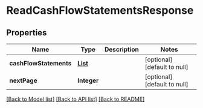 # ReadCashFlowStatementsResponse
## Properties

| Name | Type | Description | Notes |
|------------ | ------------- | ------------- | -------------|
| **cashFlowStatements** | [**List**](CashFlowStatement.md) |  | [optional] [default to null] |
| **nextPage** | **Integer** |  | [optional] [default to null] |

[[Back to Model list]](../README.md#documentation-for-models) [[Back to API list]](../README.md#documentation-for-api-endpoints) [[Back to README]](../README.md)

